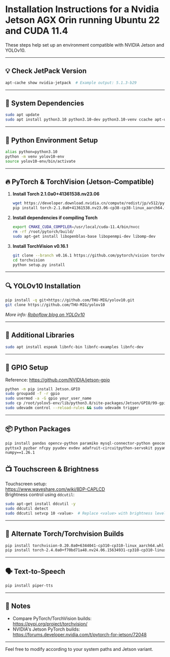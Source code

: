 
# Installation Instructions for a Nvidia Jetson AGX Orin running Ubuntu 22 and CUDA 11.4

These steps help set up an environment compatible with NVIDIA Jetson and YOLOv10.

---

## 💡 Check JetPack Version

```bash
apt-cache show nvidia-jetpack  # Example output: 5.1.3-b29
```

---

## 🔧 System Dependencies

```bash
sudo apt update
sudo apt install python3.10 python3.10-dev python3.10-venv ccache apt-utils
```

---

## 🐍 Python Environment Setup

```bash
alias python=python3.10
python -m venv yolov10-env
source yolov10-env/bin/activate
```

---

## 🔥 PyTorch & TorchVision (Jetson-Compatible)

1. **Install Torch 2.1.0a0+41361538.nv23.06**  
   ```bash
   wget https://developer.download.nvidia.cn/compute/redist/jp/v512/pytorch/torch-2.1.0a0+41361538.nv23.06-cp38-cp38-linux_aarch64.whl
   pip install torch-2.1.0a0+41361538.nv23.06-cp38-cp38-linux_aarch64.whl
   ```

2. **Install dependencies if compiling Torch**  
   ```bash
   export CMAKE_CUDA_COMPILER=/usr/local/cuda-11.4/bin/nvcc
   rm -rf /root/pytorch/build/
   sudo apt-get install libopenblas-base libopenmpi-dev libomp-dev
   ```

3. **Install TorchVision v0.16.1**
   ```bash
   git clone --branch v0.16.1 https://github.com/pytorch/vision torchvision
   cd torchvision
   python setup.py install
   ```

---

## 🔍 YOLOv10 Installation

```bash
pip install -q git+https://github.com/THU-MIG/yolov10.git
git clone https://github.com/THU-MIG/yolov10
```

*More info: [Roboflow blog on YOLOv10](https://blog.roboflow.com/yolov10-how-to-train/)*

---

## 📢 Additional Libraries

```bash
sudo apt install espeak libnfc-bin libnfc-examples libnfc-dev
```

---

## 🧲 GPIO Setup

Reference: https://github.com/NVIDIA/jetson-gpio

```bash
python -m pip install Jetson.GPIO
sudo groupadd -f -r gpio
sudo usermod -a -G gpio your_user_name
sudo cp /root/yolov5-env/lib/python3.8/site-packages/Jetson/GPIO/99-gpio.rules /etc/udev/rules.d/
sudo udevadm control --reload-rules && sudo udevadm trigger
```

---

## 📦 Python Packages

```bash
pip install pandas opencv-python paramiko mysql-connector-python geocoder huggingface_hub \
pyttsx3 pyzbar nfcpy pyudev evdev adafruit-circuitpython-servokit pyyaml typing_extensions \
numpy==1.26.1
```

## 📺 Touchscreen & Brightness

Touchscreen setup:  
https://www.waveshare.com/wiki/8DP-CAPLCD  
Brightness control using `ddcutil`:

```bash
sudo apt-get install ddcutil -y
sudo ddcutil detect
sudo ddcutil setvcp 10 <value>  # Replace <value> with brightness level
```

---

## 🧪 Alternate Torch/Torchvision Builds

```bash
pip install torchvision-0.20.0a0+6344041-cp310-cp310-linux_aarch64.whl
pip install torch-2.4.0a0+f70bd71a48.nv24.06.15634931-cp310-cp310-linux_aarch64.whl
```

---

## 🗣️ Text-to-Speech

```bash
pip install piper-tts
```

---

## 📝 Notes

- Compare PyTorch/TorchVision builds: https://pypi.org/project/torchvision/
- NVIDIA's Jetson PyTorch builds: https://forums.developer.nvidia.com/t/pytorch-for-jetson/72048

---

Feel free to modify according to your system paths and Jetson variant.
